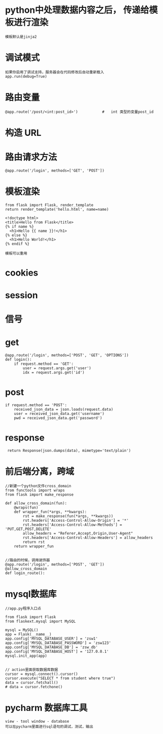 # python中处理数据内容之后， 传递给模板进行渲染
	
	模板默认是jinja2


# 调试模式

	如果你启用了调试支持，服务器会在代码修改后自动重新载入
	app.run(debug=True)

# 路由变量

	@app.route('/post/<int:post_id>')			#	int 类型的变量post_id


# 构造 URL

	


# 路由请求方法

	@app.route('/login', methods=['GET', 'POST'])


# 模板渲染

	from flask import Flask, render_template
	return render_template('hello.html', name=name)
	
	<!doctype html>
	<title>Hello from Flask</title>
	{% if name %}
	  <h1>Hello {{ name }}!</h1>
	{% else %}
	  <h1>Hello World!</h1>
	{% endif %}

	模板可以重用

	



# cookies


# session 

	
# 信号

# get

	@app.route('/login', methods=['POST', 'GET', 'OPTIONS'])
	def login():
	    if request.method == 'GET':
	        user = request.args.get('user')
	        idx = request.args.get('id')


# post
  	if request.method == 'POST':
        received_json_data = json.loads(request.data)
        user = received_json_data.get('username')
        pwd = received_json_data.get('password')
	


# response

	 return Response(json.dumps(data), mimetype='text/plain')


# 前后端分离，跨域

	//新建一个python文件cross_domain
	from functools import wraps
	from flask import make_response
	
	def allow_cross_domain(fun):
	    @wraps(fun)
	    def wrapper_fun(*args, **kwargs):
	        rst = make_response(fun(*args, **kwargs))
	        rst.headers['Access-Control-Allow-Origin'] = '*'
	        rst.headers['Access-Control-Allow-Methods'] = 'PUT,GET,POST,DELETE'
	        allow_headers = "Referer,Accept,Origin,User-Agent"
	        rst.headers['Access-Control-Allow-Headers'] = allow_headers
	        return rst
	    return wrapper_fun


	//路由的时候，调用装饰器
	@app.route('/login', methods=['POST', 'GET'])
	@allow_cross_domain
	def login_route():


# mysql数据库


	//app.py程序入口点

	from flask import Flask
	from flaskext.mysql import MySQL
	
	mysql = MySQL()
	app = Flask(__name__)
	app.config['MYSQL_DATABASE_USER'] = 'zsw1'
	app.config['MYSQL_DATABASE_PASSWORD'] = 'zsw123'
	app.config['MYSQL_DATABASE_DB'] = 'zsw_db'
	app.config['MYSQL_DATABASE_HOST'] = '127.0.0.1'
	mysql.init_app(app)


	// action里面获取数据库数据
	cursor = mysql.connect().cursor()
    cursor.execute("SELECT * from student where true")
    data = cursor.fetchall()
    # data = cursor.fetchone()


# pycharm 数据库工具

	view - tool window - database
	可以在pycharm里面进行sql语句的调试，测试，输出